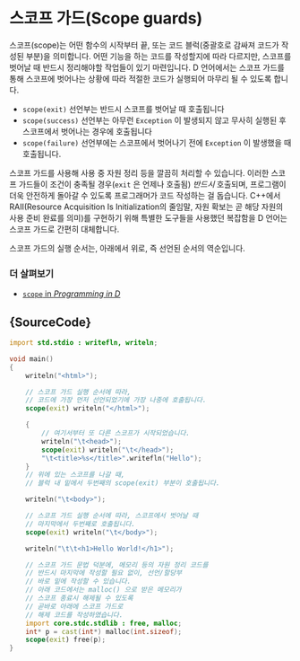 # 스코프 가드(Scope guards)

스코프(scope)는 어떤 함수의 시작부터 끝, 또는 코드 블럭(중괄호로 감싸져 코드가 작성된 부분)을 의미합니다. 어떤 기능을 하는 코드를 작성할지에 따라 다르지만, 스코프를 벗어날 때 반드시 정리해야할 작업들이 있기 마련입니다. D 언어에서는 스코프 가드를 통해 스코프에 벗어나는 상황에 따라 적절한 코드가 실행되어 마무리 될 수 있도록 합니다.

* `scope(exit)` 선언부는 반드시 스코프를 벗어날 때 호출됩니다
* `scope(success)` 선언부는 아무런 `Exception` 이 발생되지 않고 무사히 실행된 후 스코프에서 벗어나는 경우에 호출됩니다
* `scope(failure)` 선언부에는 스코프에서 벗어나기 전에 `Exception` 이 발생했을 때 호출됩니다.

스코프 가드를 사용해 사용 중 자원 정리 등을 깔끔히 처리할 수 있습니다. 이러한 스코프 가드들이 조건이 충족될 경우(`exit` 은 언제나 호출됨) *반드시* 호출되며, 프로그램이 더욱 안전하게 돌아갈 수 있도록 프로그래머가 코드 작성하는 걸 돕습니다. C++에서 RAII(Resource Acquisition Is Initialization의 줄임말, 자원 확보는 곧 해당 자원의 사용 준비 완료를 의미)를 구현하기 위해 특별한 도구들을 사용했던 복잡함을 D 언어는 스코프 가드로 간편히 대체합니다.

스코프 가드의 실행 순서는, 아래에서 위로, 즉 선언된 순서의 역순입니다.

### 더 살펴보기

- [`scope` in _Programming in D_](http://ddili.org/ders/d.en/scope.html)

## {SourceCode}

```d
import std.stdio : writefln, writeln;

void main()
{
    writeln("<html>");

    // 스코프 가드 실행 순서에 따라,
    // 코드에 가장 먼저 선언되었기에 가장 나중에 호출됩니다.
    scope(exit) writeln("</html>");

    {
        // 여기서부터 또 다른 스코프가 시작되었습니다.
        writeln("\t<head>");
        scope(exit) writeln("\t</head>");
        "\t<title>%s</title>".writefln("Hello");
    }
    // 위에 있는 스코프를 나갈 때,
    // 블럭 내 밑에서 두번째의 scope(exit) 부분이 호출됩니다.

    writeln("\t<body>");

    // 스코프 가드 실행 순서에 따라, 스코프에서 벗어날 때
    // 마지막에서 두번째로 호출됩니다.
    scope(exit) writeln("\t</body>");

    writeln("\t\t<h1>Hello World!</h1>");

    // 스코프 가드 문법 덕분에, 메모리 등의 자원 정리 코드를
    // 반드시 마지막에 작성할 필요 없이, 선언/할당부
    // 바로 밑에 작성할 수 있습니다.
    // 아래 코드에서는 malloc() 으로 받은 메모리가
    // 스코프 종료시 해제될 수 있도록
    // 곧바로 아래에 스코프 가드로
    // 해제 코드를 작성하였습니다.
    import core.stdc.stdlib : free, malloc;
    int* p = cast(int*) malloc(int.sizeof);
    scope(exit) free(p);
}
```
